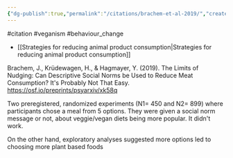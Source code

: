 ```yaml
---
{"dg-publish":true,"permalink":"/citations/brachem-et-al-2019/","created":"2024-04-21T15:08:49.000+01:00","updated":"2025-09-28T23:39:19.974+01:00"}
---
```


#citation #veganism #behaviour_change 

- [[Strategies for reducing animal product consumption\|Strategies for reducing animal product consumption]]

Brachem, J., Krüdewagen, H., & Hagmayer, Y. (2019). The Limits of Nudging: Can Descriptive Social Norms be Used to Reduce Meat Consumption? It's Probably Not That Easy. https://osf.io/preprints/psyarxiv/xk58q

Two preregistered, randomized experiments (N1= 450 and N2= 899) where participants chose a meal from 5 options. They were given a social norm message or not, about veggie/vegan diets being more popular. It didn't work.

On the other hand, exploratory analyses suggested more options led to choosing more plant based foods